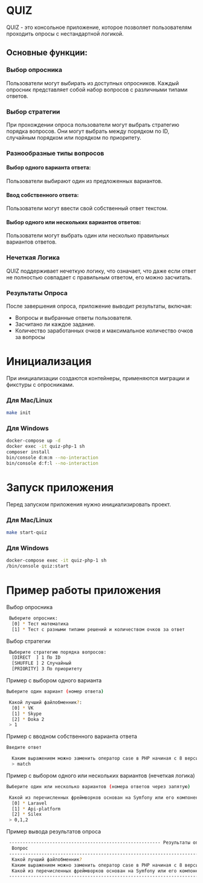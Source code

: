 # QUIZ
QUIZ - это консольное приложение, которое позволяет пользователям проходить опросы с нестандартной логикой. 

## Основные функции:

### Выбор опросника
   Пользователи могут выбирать из доступных опросников. Каждый опросник представляет собой набор вопросов с различными типами ответов.

### Выбор стратегии
   При прохождении опроса пользователи могут выбрать стратегию порядка вопросов. Они могут выбрать между порядком по ID, случайным порядком или порядком по приоритету.

### Разнообразные типы вопросов
####   Выбор одного варианта ответа: 
Пользователи выбирают один из предложенных вариантов.
#### Ввод собственного ответа: 
Пользователи могут ввести свой собственный ответ текстом.
#### Выбор одного или нескольких вариантов ответов:
Пользователи могут выбрать один или несколько правильных вариантов ответов.

### Нечеткая Логика
   QUIZ поддерживает нечеткую логику, что означает, что даже если ответ не полностью совпадает с правильным ответом, его можно засчитать.

### Результаты Опроса
   После завершения опроса, приложение выводит результаты, включая:
* Вопросы и выбранные ответы пользователя.
* Засчитано ли каждое задание.
* Количество заработанных очков и максимальное количество очков за вопросы

# Инициализация
При инициализации создаются контейнеры, применяются миграции и фикстуры с опросниками.
### Для Mac/Linux

```bash
make init
```

### Для Windows

```bash
docker-compose up -d
docker exec -it quiz-php-1 sh
composer install
bin/console d:m:m --no-interaction
bin/console d:f:l --no-interaction
```

# Запуск приложения
Перед запуском приложения нужно инициализировать проект.
### Для Mac/Linux

```bash
make start-quiz
```

### Для Windows

```bash
docker-compose exec -it quiz-php-1 sh
/bin/console quiz:start
```

# Пример работы приложения
Выбор опросника
```bash
 Выберите опросник:
  [0] * Тест математика
  [1] * Тест с разными типами решений и количеством очков за ответ
```
Выбор стратегии
```bash
 Выберите стратегию порядка вопросов:
  [DIRECT  ] 1 По ID
  [SHUFFLE ] 2 Случайный
  [PRIORITY] 3 По приоритету
```
Пример с выбором одного варианта
```bash
Выберите один вариант (номер ответа)

 Какой лучший файлобменник?:
  [0] * VK
  [1] * Skype
  [2] * Doka 2
 > 1
```
Пример с вводном собственного варианта ответа
```bash
Введите ответ

  Каким выражением можно заменить оператор case в PHP начиная с 8 версии?:
  > match
```
Пример с выбором одного или нескольких вариантов (нечеткая логика)
```bash
Выберите один или несколько вариантов (номера ответов через запятую)

 Какой из перечисленных фреймворков основан на Symfony или его компонентах:
  [0] * Laravel
  [1] * Api-platform
  [2] * Silex
 > 0,1,2
```
Пример вывода результатов опроса
```bash
 -------------------------------------------------------- Результаты опроса "Тест с разными типами решений и количеством очков за ответ" -------------- ----------------------------------------- 
  Вопрос                                                                      Ваш ответ                      Засчитан?   Количество заработанных очков   Количество максимальных очков за вопрос  
 --------------------------------------------------------------------------- ------------------------------ ----------- ------------------------------- ----------------------------------------- 
  Какой лучший файлобменник?                                                  Skype                          +           1                               1                                        
  Каким выражением можно заменить оператор case в PHP начиная с 8 версии?     match                          +           1                               3                                        
  Какой из перечисленных фреймворков основан на Symfony или его компонентах   Laravel, Api-platform, Silex   +           3                               3                                        
 ---------------------------------------------------------------------------  Количество заработанных очков: 5 из 7 --- ------------------------------- ----------------------------------------- 
```